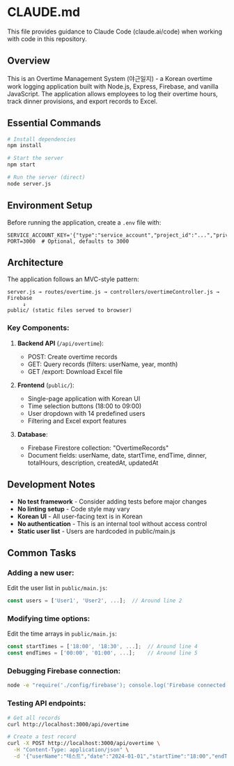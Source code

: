 # CLAUDE.md

This file provides guidance to Claude Code (claude.ai/code) when working with code in this repository.

## Overview

This is an Overtime Management System (야근일지) - a Korean overtime work logging application built with Node.js, Express, Firebase, and vanilla JavaScript. The application allows employees to log their overtime hours, track dinner provisions, and export records to Excel.

## Essential Commands

```bash
# Install dependencies
npm install

# Start the server
npm start

# Run the server (direct)
node server.js
```

## Environment Setup

Before running the application, create a `.env` file with:
```
SERVICE_ACCOUNT_KEY='{"type":"service_account","project_id":"...","private_key":"..."}'
PORT=3000  # Optional, defaults to 3000
```

## Architecture

The application follows an MVC-style pattern:

```
server.js → routes/overtime.js → controllers/overtimeController.js → Firebase
     ↓
public/ (static files served to browser)
```

### Key Components:

1. **Backend API** (`/api/overtime`):
   - POST: Create overtime records
   - GET: Query records (filters: userName, year, month)
   - GET /export: Download Excel file

2. **Frontend** (`public/`):
   - Single-page application with Korean UI
   - Time selection buttons (18:00 to 09:00)
   - User dropdown with 14 predefined users
   - Filtering and Excel export features

3. **Database**:
   - Firebase Firestore collection: "OvertimeRecords"
   - Document fields: userName, date, startTime, endTime, dinner, totalHours, description, createdAt, updatedAt

## Development Notes

- **No test framework** - Consider adding tests before major changes
- **No linting setup** - Code style may vary
- **Korean UI** - All user-facing text is in Korean
- **No authentication** - This is an internal tool without access control
- **Static user list** - Users are hardcoded in public/main.js

## Common Tasks

### Adding a new user:
Edit the user list in `public/main.js`:
```javascript
const users = ['User1', 'User2', ...];  // Around line 2
```

### Modifying time options:
Edit the time arrays in `public/main.js`:
```javascript
const startTimes = ['18:00', '18:30', ...];  // Around line 4
const endTimes = ['00:00', '01:00', ...];    // Around line 5
```

### Debugging Firebase connection:
```bash
node -e "require('./config/firebase'); console.log('Firebase connected')"
```

### Testing API endpoints:
```bash
# Get all records
curl http://localhost:3000/api/overtime

# Create a test record
curl -X POST http://localhost:3000/api/overtime \
  -H "Content-Type: application/json" \
  -d '{"userName":"테스트","date":"2024-01-01","startTime":"18:00","endTime":"22:00"}'
```
